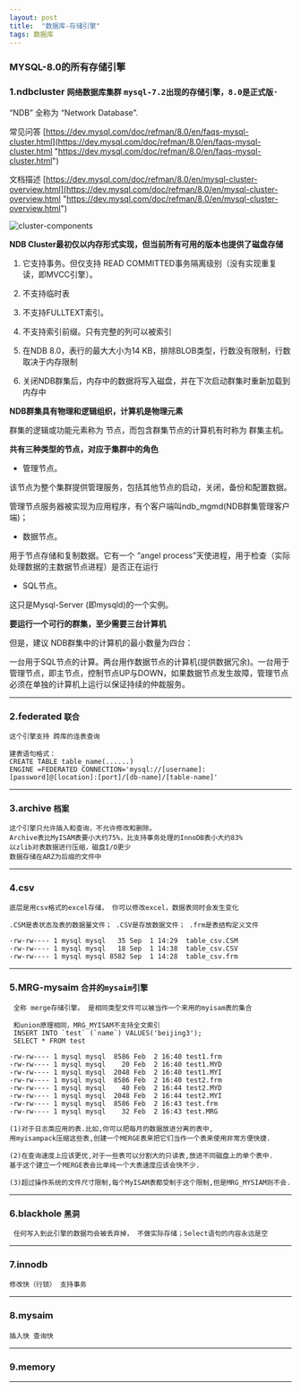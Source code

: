 ```yaml
---
layout: post
title:  "数据库-存储引擎"
tags: 数据库
---
```


### MYSQL-8.0的所有存储引擎


### 1.ndbcluster `网络数据库集群` `mysql-7.2出现的存储引擎，8.0是正式版·`

“NDB” 全称为 “Network Database”.

常见问答
[https://dev.mysql.com/doc/refman/8.0/en/faqs-mysql-cluster.html](https://dev.mysql.com/doc/refman/8.0/en/faqs-mysql-cluster.html "https://dev.mysql.com/doc/refman/8.0/en/faqs-mysql-cluster.html")

文档描述
[https://dev.mysql.com/doc/refman/8.0/en/mysql-cluster-overview.html](https://dev.mysql.com/doc/refman/8.0/en/mysql-cluster-overview.html "https://dev.mysql.com/doc/refman/8.0/en/mysql-cluster-overview.html")


![cluster-components](../../../images/postimg/cluster-components-1.png)

**NDB Cluster最初仅以内存形式实现，但当前所有可用的版本也提供了磁盘存储**

1. 它支持事务。但仅支持 READ COMMITTED事务隔离级别（没有实现重复读，即MVCC引擎）。

2. 不支持临时表

3. 不支持FULLTEXT索引。

4. 不支持索引前缀。只有完整的列可以被索引

5. 在NDB 8.0，表行的最大大小为14 KB，排除BLOB类型，行数没有限制，行数取决于内存限制

6. 关闭NDB群集后，内存中的数据将写入磁盘，并在下次启动群集时重新加载到内存中


**NDB群集具有物理和逻辑组织，计算机是物理元素**

 群集的逻辑或功能元素称为 节点，而包含群集节点的计算机有时称为 群集主机。


**共有三种类型的节点，对应于集群中的角色**

- 管理节点。  

该节点为整个集群提供管理服务，包括其他节点的启动，关闭，备份和配置数据。
            
管理节点服务器被实现为应用程序，有个客户端叫ndb_mgmd(NDB群集管理客户端)；
            
- 数据节点。  

用于节点存储和复制数据。它有一个 ”angel process”天使进程，用于检查（实际处理数据的主数据节点进程）是否正在运行

- SQL节点。  

这只是Mysql-Server (即mysqld)的一个实例。


**要运行一个可行的群集，至少需要三台计算机**

但是，建议 NDB群集中的计算机的最小数量为四台：

一台用于SQL节点的计算。两台用作数据节点的计算机(提供数据冗余)。一台用于管理节点，即主节点，控制节点UP与DOWN，如果数据节点发生故障，管理节点必须在单独的计算机上运行以保证持续的仲裁服务。

  
 ---
 
### 2.federated `联合`

    
    这个引擎支持 跨库的连表查询
    
    建表语句格式：
    CREATE TABLE table_name(......) 
    ENGINE =FEDERATED CONNECTION='mysql://[username]:[password]@[location]:[port]/[db-name]/[table-name]'
 
 ---
   
### 3.archive `档案`

    
    这个引擎只允许插入和查询，不允许修改和删除。
    Archive表比MyISAM表要小大约75%，比支持事务处理的InnoDB表小大约83%
    以zlib对表数据进行压缩，磁盘I/O更少
    数据存储在ARZ为后缀的文件中
 
 ---
   
### 4.csv


    底层是用csv格式的excel存储， 你可以修改excel，数据表同时会发生变化
    
    .CSM是表状态及表的数据量文件； .CSV是存放数据文件； .frm是表结构定义文件

    -rw-rw---- 1 mysql mysql   35 Sep  1 14:29  table_csv.CSM  
    -rw-rw---- 1 mysql mysql   18 Sep  1 14:38  table_csv.CSV  
    -rw-rw---- 1 mysql mysql 8582 Sep  1 14:28  table_csv.frm

 ---

### 5.MRG-mysaim `合并的mysaim引擎`
    
     
     全称 merge存储引擎。 是相同类型文件可以被当作一个来用的myisam表的集合
    
     和union原理相同，MRG_MYISAM不支持全文索引
     INSERT INTO `test` (`name`) VALUES('beijing3'); 
     SELECT * FROM test
    
    -rw-rw---- 1 mysql mysql  8586 Feb  2 16:40 test1.frm
    -rw-rw---- 1 mysql mysql    20 Feb  2 16:40 test1.MYD
    -rw-rw---- 1 mysql mysql  2048 Feb  2 16:40 test1.MYI
    -rw-rw---- 1 mysql mysql  8586 Feb  2 16:40 test2.frm
    -rw-rw---- 1 mysql mysql    40 Feb  2 16:44 test2.MYD
    -rw-rw---- 1 mysql mysql  2048 Feb  2 16:44 test2.MYI
    -rw-rw---- 1 mysql mysql  8586 Feb  2 16:43 test.frm
    -rw-rw---- 1 mysql mysql    32 Feb  2 16:43 test.MRG
    
    (1)对于日志类应用的表.比如,你可以把每月的数据放进分离的表中,
    用myisampack压缩这些表,创建一个MERGE表来把它们当作一个表来使用非常方便快捷.
    
    (2)在查询速度上应该更优,对于一些表可以分割大的只读表,放进不同磁盘上的单个表中.
    基于这个建立一个MERGE表会比单纯一个大表速度应该会快不少.
    
    (3)超过操作系统的文件尺寸限制,每个MyISAM表都受制于这个限制,但是MRG_MYSIAM则不会.
 
 ---
   
        
### 6.blackhole `黑洞`
    
     
     任何写入到此引擎的数据均会被丢弃掉， 不做实际存储；Select语句的内容永远是空

 ---

### 7.innodb 

    
    修改快（行锁） 支持事务

 ---

### 8.mysaim 

    
    插入快 查询快

 ---

### 9.memory

 ---
